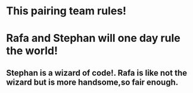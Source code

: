 # This pairing team rules!
# Rafa and Stephan will one day rule the world!
## Stephan is a wizard of code!. Rafa is like not the wizard but is more handsome,so fair enough.
